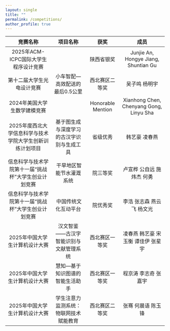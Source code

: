 ```yaml
---
layout: single
title: ""
permalink: /competitions/
author_profile: true
---
```


|竞赛名称|项目名称|获奖|成员|
|  :----:  |:----:  |:----:  |:----:  |
|2025年ACM-ICPC国际大学生程序设计竞赛||陕西省银奖|Junjie An, Hongye Jiang, Shuntian Gu|
|第十二届大学生光电设计竞赛|小车智配—高效配送的最后0.5公里|西北赛区二等奖|吴子鸣 杨明宇|
|2024年美国大学生数学建模竞赛||Honorable Mention|Xianhong Chen, Chenyang Gong, Linyu Sha|
|2025年度西北大学信息科学与技术学院大学生创新训练计划项目|基于图生成与深度学习的古汉字识别与生成工具|省级优秀|韩艺豪 凌春燕|
|信息科学与技术学院第十一届“挑战杯”大学生创业计划竞赛| 干旱地区智能节水灌溉系统|院三等奖|卢宣桦 公自远 施炜杰 何勇|
|信息科学与技术学院第十一届“挑战杯”大学生创业计划竞赛| 中国传统文化互动平台|院优秀奖|李浩 张志森 燕云飞 杨文光|
|2025年中国大学生计算机设计大赛|汉文智鉴——古汉字智能识别与文献管理系统|西北赛区一等奖|凌春燕 韩艺豪 宋玉衡 谭佳伊 张星宇|
|2025年中国大学生计算机设计大赛|慧知—基于知识图谱的智能生活助手|西北赛区一等奖|程京涛 李志奇 张嘉宇|
|2025年中国大学生计算机设计大赛|学生注意力监测系统：物联网技术赋能教育|西北赛区二等奖|张骞 何晨语 陈玉锋|
